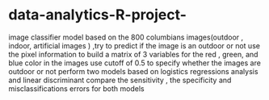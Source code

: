 # data-analytics-R-project-
image classifier model 
based on the 800 columbians images(outdoor , indoor, artificial images ) ,try to predict if the image is an outdoor or not 
use the pixel information to build a matrix of 3 variables for the red , green, and blue color in the images 
use  cutoff of 0.5 to specify whether the images are outdoor or not 
perform two models based on logistics regressions analysis and linear discriminant 
compare the sensitivity , the specificity and misclassifications errors for both models 
